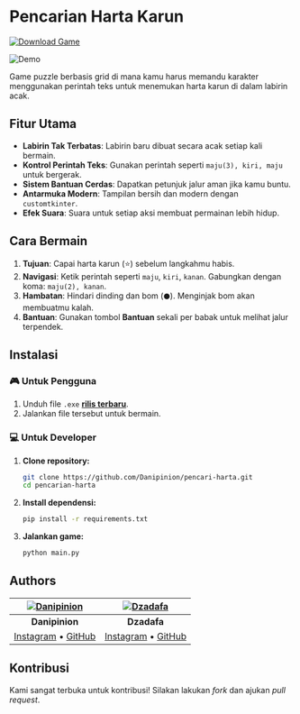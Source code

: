 # Pencarian Harta Karun

[![Download Game](https://img.shields.io/badge/Download-EXE-blue)](...)

![Demo](https://s1.ezgif.com/tmp/ezgif-1fa441daf1e843.gif)

Game puzzle berbasis grid di mana kamu harus memandu karakter menggunakan perintah teks untuk menemukan harta karun di dalam labirin acak.

## Fitur Utama

- **Labirin Tak Terbatas**: Labirin baru dibuat secara acak setiap kali bermain.
- **Kontrol Perintah Teks**: Gunakan perintah seperti `maju(3), kiri, maju` untuk bergerak.
- **Sistem Bantuan Cerdas**: Dapatkan petunjuk jalur aman jika kamu buntu.
- **Antarmuka Modern**: Tampilan bersih dan modern dengan `customtkinter`.
- **Efek Suara**: Suara untuk setiap aksi membuat permainan lebih hidup.

## Cara Bermain

1.  **Tujuan**: Capai harta karun (⭐) sebelum langkahmu habis.
2.  **Navigasi**: Ketik perintah seperti `maju`, `kiri`, `kanan`. Gabungkan dengan koma: `maju(2), kanan`.
3.  **Hambatan**: Hindari dinding dan bom (`⚫`). Menginjak bom akan membuatmu kalah.
4.  **Bantuan**: Gunakan tombol **Bantuan** sekali per babak untuk melihat jalur terpendek.

## Instalasi

### 🎮 Untuk Pengguna

1.  Unduh file `.exe` **[rilis terbaru](...)**.
2.  Jalankan file tersebut untuk bermain.

### 💻 Untuk Developer

1.  **Clone repository:**
    ```bash
    git clone https://github.com/Danipinion/pencari-harta.git
    cd pencarian-harta
    ```
2.  **Install dependensi:**
    ```bash
    pip install -r requirements.txt
    ```
3.  **Jalankan game:**
    ```bash
    python main.py
    ```

## Authors

| [![Danipinion][danipinion-img]][danipinion-gh] | [![Dzadafa][dzadafa-img]][dzadafa-gh] |
|:---:|:---:|
| **Danipinion** | **Dzadafa** |
| [Instagram][danipinion-in] • [GitHub][danipinion-gh] | [Instagram][dzadafa-in] • [GitHub][dzadafa-gh] |

[danipinion-img]: https://avatars.githubusercontent.com/u/95125524?v=4&s=100
[danipinion-gh]: https://github.com/danipinion
[danipinion-in]: https://www.instagram.com/danipinions

[dzadafa-img]: https://avatars.githubusercontent.com/u/109292709?v=4&s=100
[dzadafa-gh]: https://github.com/dzadafa
[dzadafa-in]: https://www.instagram.com/dzadafa

## Kontribusi

Kami sangat terbuka untuk kontribusi! Silakan lakukan *fork* dan ajukan *pull request*.
